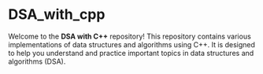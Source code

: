 # DSA_with_cpp
Welcome to the **DSA with C++** repository! This repository contains various implementations of data structures and algorithms using C++. It is designed to help you understand and practice important topics in data structures and algorithms (DSA).